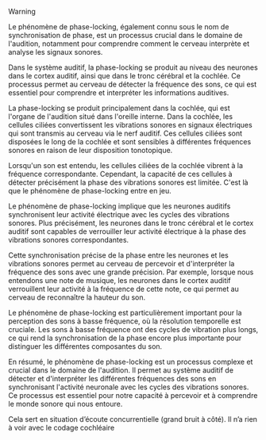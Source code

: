 >[!WARNING]
>
>Le phénomène de phase-locking, également connu sous le nom de synchronisation de phase, est un processus crucial dans le domaine de l'audition, notamment pour comprendre comment le cerveau interprète et analyse les signaux sonores.
>
Dans le système auditif, la phase-locking se produit au niveau des neurones dans le cortex auditif, ainsi que dans le tronc cérébral et la cochlée. Ce processus permet au cerveau de détecter la fréquence des sons, ce qui est essentiel pour comprendre et interpréter les informations auditives.
>
La phase-locking se produit principalement dans la cochlée, qui est l'organe de l'audition situé dans l'oreille interne. Dans la cochlée, les cellules ciliées convertissent les vibrations sonores en signaux électriques qui sont transmis au cerveau via le nerf auditif. Ces cellules ciliées sont disposées le long de la cochlée et sont sensibles à différentes fréquences sonores en raison de leur disposition tonotopique.
>
Lorsqu'un son est entendu, les cellules ciliées de la cochlée vibrent à la fréquence correspondante. Cependant, la capacité de ces cellules à détecter précisément la phase des vibrations sonores est limitée. C'est là que le phénomène de phase-locking entre en jeu.
>
Le phénomène de phase-locking implique que les neurones auditifs synchronisent leur activité électrique avec les cycles des vibrations sonores. Plus précisément, les neurones dans le tronc cérébral et le cortex auditif sont capables de verrouiller leur activité électrique à la phase des vibrations sonores correspondantes.
>
Cette synchronisation précise de la phase entre les neurones et les vibrations sonores permet au cerveau de percevoir et d'interpréter la fréquence des sons avec une grande précision. Par exemple, lorsque nous entendons une note de musique, les neurones dans le cortex auditif verrouillent leur activité à la fréquence de cette note, ce qui permet au cerveau de reconnaître la hauteur du son.
>
Le phénomène de phase-locking est particulièrement important pour la perception des sons à basse fréquence, où la résolution temporelle est cruciale. Les sons à basse fréquence ont des cycles de vibration plus longs, ce qui rend la synchronisation de la phase encore plus importante pour distinguer les différentes composantes du son.
>
En résumé, le phénomène de phase-locking est un processus complexe et crucial dans le domaine de l'audition. Il permet au système auditif de détecter et d'interpréter les différentes fréquences des sons en synchronisant l'activité neuronale avec les cycles des vibrations sonores. Ce processus est essentiel pour notre capacité à percevoir et à comprendre le monde sonore qui nous entoure.
>
Cela sert en situation d’écoute concurrentielle (grand bruit à côté). Il n’a rien à voir avec le codage cochléaire

